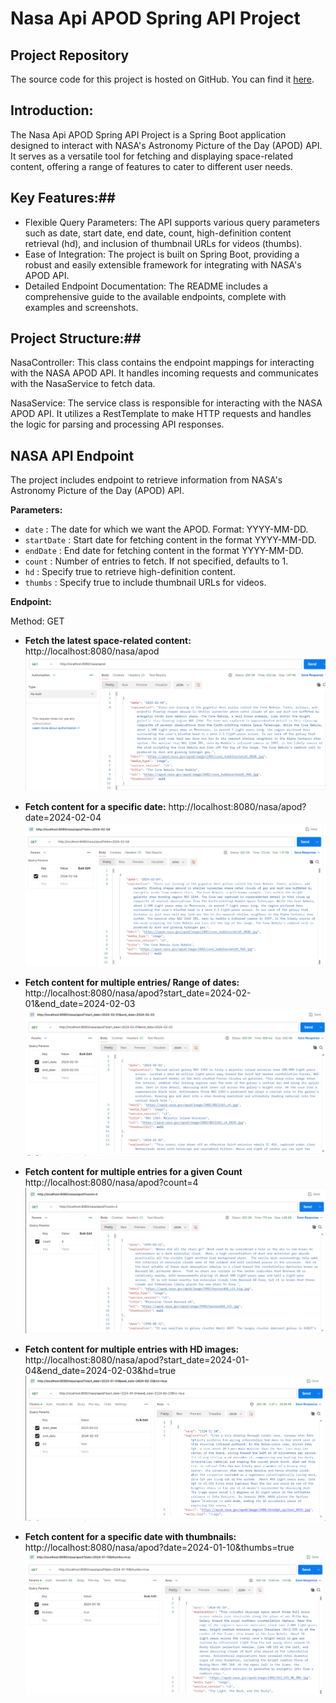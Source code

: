 # Nasa Api APOD Spring API Project

## Project Repository
The source code for this project is hosted on GitHub. You can find it [here](https://github.com/komalivikas/WebEng_Assignment1_Nasa).

## Introduction: ##

The Nasa Api APOD Spring API Project is a Spring Boot application designed to interact with NASA's Astronomy Picture of the Day (APOD) API. It serves as a versatile tool for fetching and displaying space-related content, offering a range of features to cater to different user needs.


## Key Features:##


- Flexible Query Parameters: The API supports various query parameters such as date, start date, end date, count, high-definition content retrieval (hd), and inclusion of thumbnail URLs for videos (thumbs).
- Ease of Integration: The project is built on Spring Boot, providing a robust and easily extensible framework for integrating with NASA's APOD API.
- Detailed Endpoint Documentation: The README includes a comprehensive guide to the available endpoints, complete with examples and screenshots.

## Project Structure:##

NasaController: This class contains the endpoint mappings for interacting with the NASA APOD API. It handles incoming requests and communicates with the NasaService to fetch data.

NasaService: The service class is responsible for interacting with the NASA APOD API. It utilizes a RestTemplate to make HTTP requests and handles the logic for parsing and processing API responses.

## NASA API Endpoint

The project includes endpoint to retrieve information from NASA's Astronomy Picture of the Day (APOD) API.

**Parameters:**
- `date` 		: The date for which we want the APOD. Format: YYYY-MM-DD.
- `startDate`	: Start date for fetching content in the format YYYY-MM-DD.
- `endDate`		: End date for fetching content in the format YYYY-MM-DD.
- `count`		: Number of entries to fetch. If not specified, defaults to 1.
- `hd`			: Specify true to retrieve high-definition content.
- `thumbs`		: Specify true to include thumbnail URLs for videos.

**Endpoint:**

Method: GET

- **Fetch the latest space-related content:**
http://localhost:8080/nasa/apod
![Alt Text](Images/nasa_apod.png)


- **Fetch content for a specific date:**
http://localhost:8080/nasa/apod?date=2024-02-04
![Alt Text](Images/nasa_apod_date.png)


- **Fetch content for multiple entries/ Range of dates:**
http://localhost:8080/nasa/apod?start_date=2024-02-01&end_date=2024-02-03
![Alt Text](Images/nasa_apod_startdate_enddate.png)


- **Fetch content for multiple entries for a given Count**
http://localhost:8080/nasa/apod?count=4
![Alt Text](Images/nasa_apod_count.png)


- **Fetch content for multiple entries with HD images:**
http://localhost:8080/nasa/apod?start_date=2024-01-04&end_date=2024-02-03&hd=true
![Alt Text](Images/nasa_apod_startenddate_withhdtrue.png)


- **Fetch content for a specific date with thumbnails:**
http://localhost:8080/nasa/apod?date=2024-01-10&thumbs=true
![Alt Text](Images/nasa_apod_date&thumbs_true.png)

